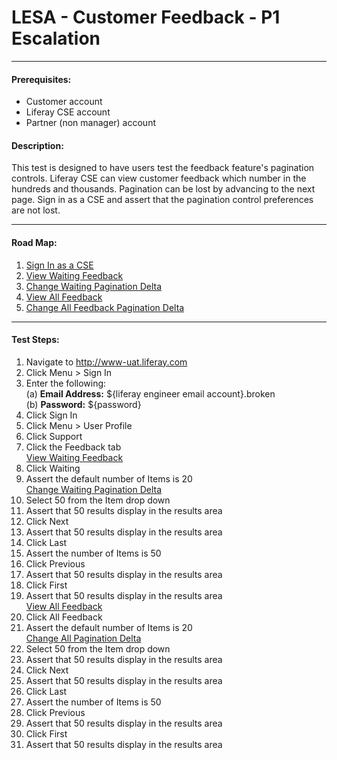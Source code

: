 LESA - Customer Feedback - P1 Escalation
========================================
****
#### Prerequisites: ####
* Customer account
* Liferay CSE account
* Partner (non manager) account


#### Description: ####
This test is designed to have users test the feedback feature's pagination controls. Liferay CSE can view customer feedback which number in the hundreds and thousands. Pagination can be lost by advancing to the next page. Sign in as a CSE and assert that the pagination control preferences are not lost.

****
#### Road Map: ####
1. [Sign In as a CSE](#SignInAsACSE)
1. [View Waiting Feedback](#ViewWaitingFeedback)
1. [Change Waiting Pagination Delta](#ChangeWaitingPaginationDelta)
1. [View All Feedback](#ViewAllFeedback)
1. [Change All Feedback Pagination Delta](#ChangeAllFeedbackPaginationDelta)

****

#### Test Steps: ####
1. <a href="#SignInAsACSE" name="SignInAsACSE"></a>Navigate to http://www-uat.liferay.com
1. Click Menu > Sign In
1. Enter the following:    
	(a) **Email Address:**	${liferay engineer email account}.broken    
	(b) **Password:**	${password}
1. Click Sign In
1. Click Menu > User Profile
1. Click Support
1. Click the Feedback tab    
<a href="#ViewWaitingFeedback" name="ViewWaitingFeedback">View Waiting Feedback</a>
1. Click Waiting 
1. Assert the default number of Items is 20    
<a href="#ChangeWaitingPaginationDelta" name="ChangeWaitingPaginationDelta">Change Waiting Pagination Delta</a>
1. Select 50 from the Item drop down
1. Assert that 50 results display in the results area
1. Click Next
1. Assert that 50 results display in the results area
1. Click Last
1. Assert the number of Items is 50
1. Click Previous
1. Assert that 50 results display in the results area
1. Click First
1. Assert that 50 results display in the results area    
<a href="#ViewAllFeedback" name="ViewAllFeedback">View All Feedback</a>
1. Click All Feedback
1. Assert the default number of Items is 20    
<a href="#ChangeAllFeedbackPaginationDelta" name="ChangeAllFeedbackPaginationDelta">Change All Pagination Delta</a>
1. Select 50 from the Item drop down
1. Assert that 50 results display in the results area
1. Click Next
1. Assert that 50 results display in the results area
1. Click Last
1. Assert the number of Items is 50
1. Click Previous
1. Assert that 50 results display in the results area
1. Click First
1. Assert that 50 results display in the results area